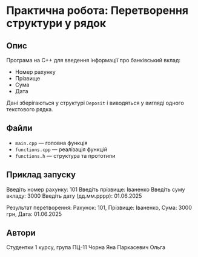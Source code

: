 # Практична робота: Перетворення структури у рядок

## Опис
Програма на C++ для введення інформації про банківський вклад:
- Номер рахунку
- Прізвище
- Сума
- Дата

Дані зберігаються у структурі `Deposit` і виводяться у вигляді одного текстового рядка.

## Файли
- `main.cpp` — головна функція
- `functions.cpp` — реалізація функцій
- `functions.h` — структура та прототипи

## Приклад запуску
Введіть номер рахунку: 101
Введіть прізвище: Іваненко
Введіть суму вкладу: 3000
Введіть дату (дд.мм.рррр): 01.06.2025

Результат перетворення:
Рахунок: 101, Прізвище: Іваненко, Сума: 3000 грн, Дата: 01.06.2025


## Автори
Студентки 1 курсу, група ПЦ-11
Чорна Яна 
Паркасевич Ольга
